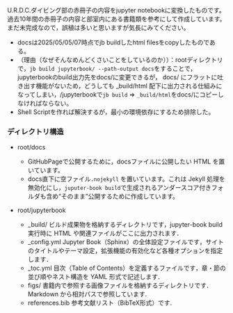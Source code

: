 
U.R.D.C.ダイビング部の赤冊子の内容をjupyter notebookに変換したものです。 過去10年間の赤冊子の内容と部室内にある書籍類を参考にして作成しています。 まだ未完成なので，誤植は多いと思いますが気長にみてください。

- docsは2025/05/05/07時点でjb buildしたhtml filesをcopyしたものである。
- （理由（なぜそんなめんどくさいことをしているのか））：rootディレクトリで，`jb build jupyterbook/ --path-output docs`をすることで，jupyterbookのbuild出力先をdocs/に変更できるが， docs/ にフラットに吐き出す機能がないため，どうしても _build/html 配下に出力される仕組みになってしまい，/jupyterbookで`jb build` => `_build/html`をdocs/にコピーしなければならない。
- Shell Scriptを作れば解決するが，最小の環境依存にするため排除した。

### ディレクトリ構造
- root/docs
	- GitHubPageで公開するために，docsファイルに公開したい HTML を置いています。
	- docs直下に空ファイル`.nojekyll` を置いています。これは Jekyll 処理を無効化にし，`juputer-book build`で生成されるアンダースコア付きフォルダも含め“そのまま”公開するために作成しています。

- root/jupyterbook
	- _build/
		ビルド成果物を格納するディレクトリです，jupyter-book build 実行時に HTML や関連ファイルがここに出力されます．
	- _config.yml
		Jupyter Book（Sphinx）の全体設定ファイルです，サイトのタイトルやテーマ設定，拡張機能の有効化など各種オプションを指定します．
	- _toc.yml
		目次（Table of Contents）を定義するファイルです，章・節の並び順やネスト構造を YAML 形式で記述します．
	- figs/
		書籍内で参照する画像ファイルを格納するディレクトリです．Markdown から相対パスで参照しています.
	- references.bib
		参考文献リスト（BibTeX形式）です.
		
